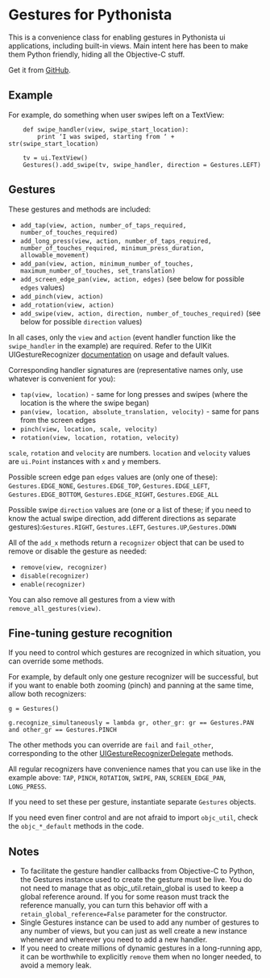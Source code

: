 # Gestures for Pythonista
 
This is a convenience class for enabling gestures in Pythonista ui applications, including built-in views. Main intent here has been to make them Python friendly, hiding all the Objective-C stuff.

Get it from [GitHub](https://github.com/mikaelho/pythonista-gestures).

## Example

For example, do something when user swipes left on a TextView:
 
```
    def swipe_handler(view, swipe_start_location):
        print ‘I was swiped, starting from ‘ + str(swipe_start_location)
     
    tv = ui.TextView()
    Gestures().add_swipe(tv, swipe_handler, direction = Gestures.LEFT)
```
 
## Gestures
 
These gestures and methods are included:

* `add_tap(view, action, number_of_taps_required, number_of_touches_required)`
* `add_long_press(view, action, number_of_taps_required, number_of_touches_required, minimum_press_duration, allowable_movement)`
* `add_pan(view, action, minimum_number_of_touches, maximum_number_of_touches, set_translation)`
* `add_screen_edge_pan(view, action, edges)` (see below for possible `edges` values)
* `add_pinch(view, action)`
* `add_rotation(view, action)`
* `add_swipe(view, action, direction, number_of_touches_required)` (see below for possible `direction` values)
 
In all cases, only the `view` and `action` (event handler function like the `swipe_handler` in the example) are required. Refer to the UIKit UIGestureRecognizer [documentation](https://developer.apple.com/library/prerelease/ios/documentation/UIKit/Reference/UIGestureRecognizer_Class/index.html#//apple_ref/occ/cl/UIGestureRecognizer) on usage and default values.
 
Corresponding handler signatures are (representative names only, use whatever is convenient for you):

* `tap(view, location)` - same for long presses and swipes (where the location is the where the swipe began)
* `pan(view, location, absolute_translation, velocity)` - same for pans from the screen edges
* `pinch(view, location, scale, velocity)`
* `rotation(view, location, rotation, velocity)`
 
`scale`, `rotation` and `velocity` are numbers. `location` and `velocity` values are `ui.Point` instances with `x` and `y` members.
 
Possible screen edge pan `edges` values are (only one of these): `Gestures.EDGE_NONE`, `Gestures.EDGE_TOP`, `Gestures.EDGE_LEFT`, `Gestures.EDGE_BOTTOM`, `Gestures.EDGE_RIGHT`, `Gestures.EDGE_ALL`

Possible swipe `direction` values are (one or a list of these; if you need to know the actual swipe direction, add different directions as separate gestures):`Gestures.RIGHT`, `Gestures.LEFT`, `Gestures.UP`,`Gestures.DOWN`
 
All of the `add_x` methods return a `recognizer` object that can be used to remove or disable the gesture as needed:

* `remove(view, recognizer)`
* `disable(recognizer)`
* `enable(recognizer)`
 
You can also remove all gestures from a view with `remove_all_gestures(view)`.

## Fine-tuning gesture recognition

If you need to control which gestures are recognized in which situation, you can override some methods.

For example, by default only one gesture recognizer will be successful, but if you want to enable both zooming (pinch) and panning at the same time, allow both recognizers:

    g = Gestures()
    
    g.recognize_simultaneously = lambda gr, other_gr: gr == Gestures.PAN and other_gr == Gestures.PINCH
    
The other methods you can override are `fail` and `fail_other`, corresponding to the other [UIGestureRecognizerDelegate](https://developer.apple.com/reference/uikit/uigesturerecognizerdelegate?language=objc) methods.
    
All regular recognizers have convenience names that you can use like in the example above: `TAP`, `PINCH`, `ROTATION`, `SWIPE`, `PAN`, `SCREEN_EDGE_PAN`, `LONG_PRESS`.

If you need to set these per gesture, instantiate separate `Gestures` objects.

If you need even finer control and are not afraid to import `objc_util`, check the `objc_*_default` methods in the code.
 
## Notes
 
* To facilitate the gesture handler callbacks from Objective-C to Python, the Gestures instance used to create the gesture must be live. You do not need to manage that as objc_util.retain_global is used to keep a global reference around. If you for some reason must track the reference manually, you can turn this behavior off with a `retain_global_reference=False` parameter for the constructor.
* Single Gestures instance can be used to add any number of gestures to any number of views, but you can just as well create a new instance whenever and wherever you need to add a new handler.
* If you need to create millions of dynamic gestures in a long-running app, it can be worthwhile to explicitly `remove` them when no longer needed, to avoid a memory leak.
